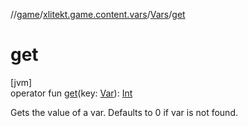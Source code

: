 //[game](../../../index.md)/[xlitekt.game.content.vars](../index.md)/[Vars](index.md)/[get](get.md)

# get

[jvm]\
operator fun [get](get.md)(key: [Var](../-var/index.md)): [Int](https://kotlinlang.org/api/latest/jvm/stdlib/kotlin/-int/index.html)

Gets the value of a var. Defaults to 0 if var is not found.
